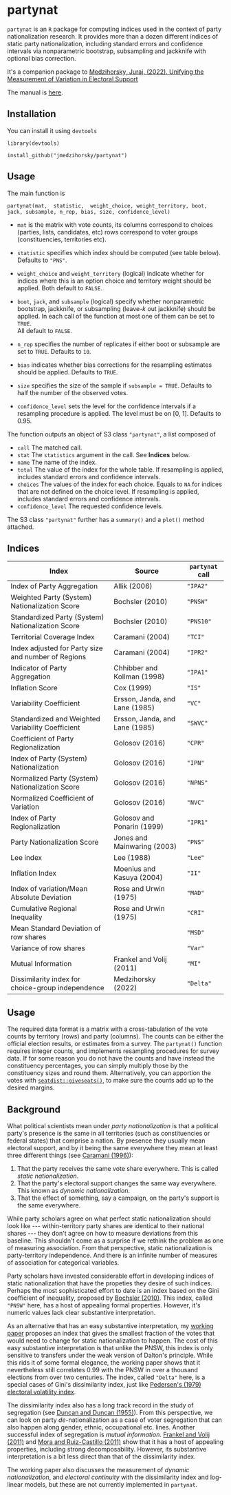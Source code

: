 # partynat

`partynat` is an `R` package for computing indices used in the context of party nationalization research.
It provides more than a dozen different indices of static party nationalization,
including standard errors and confidence intervals 
via nonparametric bootstrap, subsampling and jackknife
with optional bias correction.


It's a companion package to
[Medzihorsky, Juraj. (2022). Unifying the Measurement of Variation in Electoral Support](https://github.com/jmedzihorsky/partynat/blob/master/PartyNat-WP.pdf)

The manual is [here](https://github.com/jmedzihorsky/partynat/blob/master/partynat-manual.pdf).

## Installation

You can install it using `devtools`

`library(devtools)`

`install_github("jmedzihorsky/partynat")`


##  Usage

The main function is 

`partynat(mat, 
          statistic, 
          weight_choice,
          weight_territory,
          boot,
          jack,
          subsample,
          n_rep,
          bias,
          size,
          confidence_level)`

- `mat` 
    is the matrix with vote counts, its 
    columns correspond to choices (parties, lists, candidates, etc)
    rows correspond to voter groups (constituencies, territories etc).

- `statistic`
    specifies which index should be computed (see table below).
    Defaults to `"PNS"`.

- `weight_choice` and `weight_territory` 
    (logical) indicate whether for indices where this is an option 
    choice and territory weight should be applied.
    Both default to `FALSE`.

- `boot`, `jack`, and `subsample` (logical)
    specify whether nonparametric bootstrap, jackknife, or subsampling
    (leave-*k* out jackknife) should be applied. 
    In each call of the function at most one of them can be set to `TRUE`.    
    All default to `FALSE`.

- `n_rep` 
    specifies the number of replicates if either boot or subsample are set to `TRUE`.
    Defaults to `10`.

- `bias` 
    indicates whether bias corrections for the resampling estimates should be applied.
    Defaults to `TRUE`.

- `size` 
    specifies the size of the sample if `subsample = TRUE`. 
    Defaults to half the number of the observed votes.

- `confidence_level`
    sets the level for the confidence intervals if a resampling procedure is applied.
    The level must be on [0, 1].
    Defaults to 0.95.


The function outputs an object of S3 class `"partynat"`, a list composed of

- `call` The matched call.
- `stat` The `statistics` argument in the call. See **Indices** below.
- `name` The name of the index.
- `total` The value of the index for the whole table.
    If resampling is applied, includes standard errors and confidence intervals.
- `choices` The values of the index for each choice.
    Equals to `NA` for indices that are not defined on the choice level.
    If resampling is applied, includes standard errors and confidence intervals.
- `confidence_level` The requested confidence levels.    

The S3 class `"partynat"` further has a `summary()` and a `plot()` method attached.


## Indices

|Index|Source|`partynat` call|
|-----|------|---------------|
|Index of Party Aggregation|Allik (2006)|`"IPA2"`|
|Weighted Party (System) Nationalization Score|Bochsler (2010)|`"PNSW"`|
|Standardized Party (System) Nationalization Score|Bochsler (2010)|`"PNS10"`|
|Territorial Coverage Index|Caramani (2004)|`"TCI"`|
|Index adjusted for Party size and number of Regions|Caramani (2004)|`"IPR2"`|
|Indicator of Party Aggregation|Chhibber and Kollman (1998)|`"IPA1"`|
|Inflation Score|Cox (1999)|`"IS"`|
|Variability Coefficient|Ersson, Janda, and Lane (1985)|`"VC"`|
|Standardized and Weighted Variability Coefficient|Ersson, Janda, and Lane (1985)|`"SWVC"`|
|Coefficient of Party Regionalization|Golosov (2016)|`"CPR"`|
|Index of Party (System) Nationalization|Golosov (2016)|`"IPN"`|
|Normalized Party (System) Nationalization Score|Golosov (2016)|`"NPNS"`|
|Normalized Coefficient of Variation|Golosov (2016)|`"NVC"`|
|Index of Party Regionalization|Golosov and Ponarin (1999)|`"IPR1"`|
|Party Nationalization Score|Jones and Mainwaring (2003)|`"PNS"`|
|Lee index|Lee (1988)|`"Lee"`|
|Inflation Index|Moenius and Kasuya (2004)|`"II"`|
|Index of variation/Mean Absolute Deviation|Rose and Urwin (1975)|`"MAD"`|
|Cumulative Regional Inequality|Rose and Urwin (1975)|`"CRI"`|
|Mean Standard Deviation of row shares| |`"MSD"`|
|Variance of row shares| |`"Var"`|
|Mutual Information|Frankel and Volij (2011)|`"MI"`|
|Dissimilarity index for choice-group independence|Medzihorsky (2022)|`"Delta"`|


##  Usage

The required data format is a matrix with a cross-tabulation of the vote counts by
territory (rows) and party (columns). 
The counts can be either the official election results, or estimates from a survey.
The `partynat()` function requires integer counts,
and implements resampling procedures for survey data.
If for some reason you do not have the counts and have instead the constituency percentages,
you can simply multiply those by the constituency sizes and round them. 
Alternatively, you can apportion the votes with
[`seatdist::giveseats()`](https://github.com/jmedzihorsky/seatdist),
to make sure the counts add up to the desired margins.


##  Background

What political scientists mean under _party nationalization_ is that a political party's
presence is the same in all territories (such as constituencies or federal states)
that comprise a nation. By presence they usually mean electoral support,
and by it being the same everywhere they mean at least three different things 
(see [Caramani (1996)](https://doi.org/10.1080/01402389608425131)):
1. That the party receives the same vote share everywhere. This is called _static nationalization_.
2. That the party's electoral support changes the same way everywhere. This known as _dynamic nationalization_.
3. That the effect of something, say a campaign, on the party's support is the same everywhere.
<!--This package deals with the first.-->
<!--The starting point is a cross-tab that tabulates the votes by party (columns) and territory (rows).-->

While party scholars agree on what perfect static nationalization should look 
like --- within-territory party shares are identical to their national shares ---
they don't agree on how to measure deviations from this baseline.
This shouldn't come as a surprise if we rethink the problem as one of measuring association.
From that perspective, static nationalization is party-territory independence.
And there is an infinite number of measures of association for categorical variables.

Party scholars have invested considerable effort in developing indices of static nationalization
that have the propeties they desire of such indices.
Perhaps the most sophisticated effort to date is an index based on the Gini coefficient of inequality,
proposed by [Bochsler (2010)](https://doi.org/10.1016/j.electstud.2009.06.003).
This index, called `"PNSW"` here, has a host of appealing formal properties.
However, it's numeric values lack clear substantive interpretation.

As an alternative that has an easy substantive interpretation, 
my [working paper](https://github.com/jmedzihorsky/partynat/blob/master/PartyNat-WP.pdf) proposes an index
that gives the smallest fraction of the votes that would need to change
for static nationalization to happen.
The cost of this easy substantive interpretation is that unlike
the PNSW, this index is only sensitive to transfers under the weak version of Dalton's principle.
While this rids it of some formal elegance, 
the working paper shows that it nevertheless still correlates 0.99 with the PNSW in over a thousand elections 
from over two centuries.
The index, called `"Delta"` here,
is a special cases of Gini's dissimilarity index,
just like 
[Pedersen's (1979) electoral volatility index](https://doi.org/10.1111/j.1475-6765.1979.tb01267.x).

The dissimilarity index also has a long track record in the study of segregation
(see [Duncan and Duncan (1955)](https://doi.org/10.2307/2088328)).
From this perspective, we can look on party _de_-nationalization as a case of voter segregation
that can also happen along gender, ethnic, occupational etc. lines.
Another successful index of segregation is _mutual information_.
[Frankel and Volij (2011)](https://doi.org/10.1016/j.jet.2010.10.008) and
[Mora and Ruiz-Castillo (2011)](https://journals.sagepub.com/doi/abs/10.1111/j.1467-9531.2011.01237.x)
show that it has a host of appealing properties, including strong decomposability.
However, its substantive interpretation is a bit less direct than that of the dissimilarity index.

The working paper also discusses the measurement of _dynamic nationalization_, and _electoral continuity_ 
with the dissimilarity index and log-linear models, but these are not currently implemented in `partynat`.
